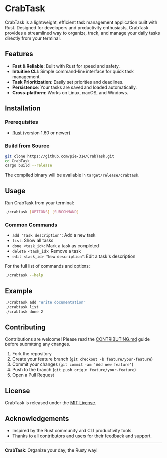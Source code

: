 # CrabTask

CrabTask is a lightweight, efficient task management application built with Rust. Designed for developers and productivity enthusiasts, CrabTask provides a streamlined way to organize, track, and manage your daily tasks directly from your terminal.

## Features

- **Fast & Reliable**: Built with Rust for speed and safety.
- **Intuitive CLI**: Simple command-line interface for quick task management.
- **Task Prioritization**: Easily set priorities and deadlines.
- **Persistence**: Your tasks are saved and loaded automatically.
- **Cross-platform**: Works on Linux, macOS, and Windows.

## Installation

### Prerequisites

- [Rust](https://www.rust-lang.org/tools/install) (version 1.60 or newer)

### Build from Source

```sh
git clone https://github.com/pie-314/CrabTask.git
cd CrabTask
cargo build --release
```

The compiled binary will be available in `target/release/crabtask`.

## Usage

Run CrabTask from your terminal:

```sh
./crabtask [OPTIONS] [SUBCOMMAND]
```

### Common Commands

- `add "Task description"`: Add a new task
- `list`: Show all tasks
- `done <task_id>`: Mark a task as completed
- `delete <task_id>`: Remove a task
- `edit <task_id> "New description"`: Edit a task's description

For the full list of commands and options:

```sh
./crabtask --help
```

## Example

```sh
./crabtask add "Write documentation"
./crabtask list
./crabtask done 2
```

## Contributing

Contributions are welcome! Please read the [CONTRIBUTING.md](CONTRIBUTING.md) guide before submitting any changes.

1. Fork the repository
2. Create your feature branch (`git checkout -b feature/your-feature`)
3. Commit your changes (`git commit -am 'Add new feature'`)
4. Push to the branch (`git push origin feature/your-feature`)
5. Open a Pull Request

## License

CrabTask is released under the [MIT License](LICENSE).

## Acknowledgements

- Inspired by the Rust community and CLI productivity tools.
- Thanks to all contributors and users for their feedback and support.

---

**CrabTask**: Organize your day, the Rusty way!
